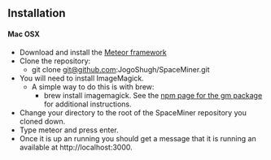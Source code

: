 ## Installation

#### Mac OSX
* Download and install the [Meteor framework](https://www.meteor.com/)
* Clone the repository:
   * git clone git@github.com:JogoShugh/SpaceMiner.git
* You will need to install ImageMagick.
   * A simple way to do this is with brew:
      * brew install imagemagick. See the [npm page for the gm package](https://www.npmjs.com/package/gm) for additional instructions.
* Change your directory to the root of the SpaceMiner repository you cloned down.
* Type meteor and press enter.
* Once it is up an running you should get a message that it is running an available at http://localhost:3000.
